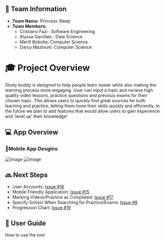 ## 🌟 **Team Information**
- **Team Name:** Princess Sleep
- **Team Members:**
	- Cristiano Fazi : Software Engineering
	- Alyssa Garofalo : Data Science
	- Merill Bobotis: Computer Science
   - Darcy Mazloum: Computer Science

# 🎓 Project Overview
Study buddy is designed to help people learn easier while also making the learning process more engaging. User can input a topic and recieve high quality video lessons, practice questions and previous exams for their chsoen topic. This allows users to quickly find great sources for both learning and practice, letting them hone their skills quickly and efficiently. In the future we plan to add features that would allow users to gain experience and 'level up' their knowledge!

## 💻 **App Overview**
### 📱**Mobile App Desgins**
![image](https://github.com/user-attachments/assets/97352785-6ef2-4160-a9ab-1020409ac45b)
![image](https://github.com/user-attachments/assets/2b10a95a-f961-4615-9a8d-f2122824c7ca)

## 🔜 Next Steps
- User Accounts: [Issue #16](https://github.com/Cristiano-Fazi/Study-Buddy/issues/16)
- Mobile Friendly Application: [Issue #15](https://github.com/Cristiano-Fazi/Study-Buddy/issues/15)
- Marking Videos/Practice as Completed: [Issue #17](https://github.com/Cristiano-Fazi/Study-Buddy/issues/17)
- Specify School When Searching for Practice/Exams: [Issue #8](https://github.com/Cristiano-Fazi/Study-Buddy/issues/8)
- Progression Chart: [Issue #19](https://github.com/Cristiano-Fazi/Study-Buddy/issues/19)

## 🧭 User Guide
How to use the tool
